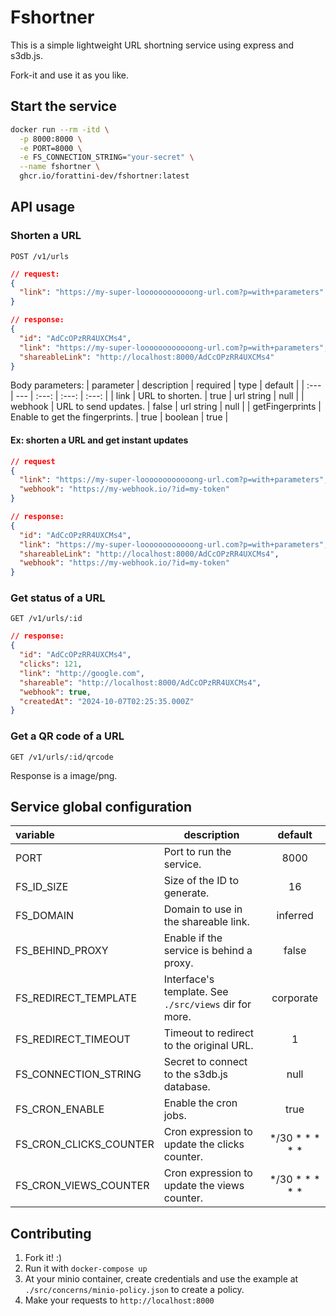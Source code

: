 # Fshortner

This is a simple lightweight URL shortning service using express and s3db.js.

Fork-it and use it as you like.


## Start the service

```bash
docker run --rm -itd \
  -p 8000:8000 \
  -e PORT=8000 \
  -e FS_CONNECTION_STRING="your-secret" \
  --name fshortner \
  ghcr.io/forattini-dev/fshortner:latest
```


## API usage

### Shorten a URL

`POST /v1/urls`


```json
// request: 
{
  "link": "https://my-super-loooooooooooong-url.com?p=with+parameters"
}

// response:
{
  "id": "AdCcOPzRR4UXCMs4",
  "link": "https://my-super-loooooooooooong-url.com?p=with+parameters",
  "shareableLink": "http://localhost:8000/AdCcOPzRR4UXCMs4"
}
```

Body parameters:
| parameter | description | required | type | default |
| :--- | --- | :---: | :---: | :---: |
| link | URL to shorten. | true | url string | null |
| webhook | URL to send updates. | false | url string | null |
| getFingerprints | Enable to get the fingerprints. | true | boolean | true |

#### Ex: shorten a URL and get instant updates

```json
// request 
{
  "link": "https://my-super-loooooooooooong-url.com?p=with+parameters",
  "webhook": "https://my-webhook.io/?id=my-token"
}

// response:
{
  "id": "AdCcOPzRR4UXCMs4",
  "link": "https://my-super-loooooooooooong-url.com?p=with+parameters",
  "shareableLink": "http://localhost:8000/AdCcOPzRR4UXCMs4",
  "webhook": "https://my-webhook.io/?id=my-token"
}
```

### Get status of a URL

`GET /v1/urls/:id`

```json
// response:
{
  "id": "AdCcOPzRR4UXCMs4",
  "clicks": 121,
  "link": "http://google.com",
  "shareable": "http://localhost:8000/AdCcOPzRR4UXCMs4",
  "webhook": true,
  "createdAt": "2024-10-07T02:25:35.000Z"
}
``` 

### Get a QR code of a URL

`GET /v1/urls/:id/qrcode`

Response is a image/png.


## Service global configuration

| variable | description | default |
| :--- | --- | :---: |
| PORT | Port to run the service. | 8000 |
| FS_ID_SIZE | Size of the ID to generate. | 16 |
| FS_DOMAIN | Domain to use in the shareable link. | inferred |
| FS_BEHIND_PROXY | Enable if the service is behind a proxy. | false |
| FS_REDIRECT_TEMPLATE | Interface's template. See `./src/views` dir for more. | corporate |
| FS_REDIRECT_TIMEOUT | Timeout to redirect to the original URL. | 1 |
| FS_CONNECTION_STRING | Secret to connect to the s3db.js database. | null |
| FS_CRON_ENABLE | Enable the cron jobs. | true |
| FS_CRON_CLICKS_COUNTER | Cron expression to update the clicks counter. | */30 * * * * * |
| FS_CRON_VIEWS_COUNTER | Cron expression to update the views counter. | */30 * * * * * |


## Contributing

1. Fork it! :)
1. Run it with `docker-compose up`
1. At your minio container, create credentials and use the example at `./src/concerns/minio-policy.json` to create a policy.
1. Make your requests to `http://localhost:8000`
